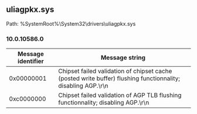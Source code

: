 ## uliagpkx.sys

Path: %SystemRoot%\System32\drivers\uliagpkx.sys

### 10.0.10586.0

Message identifier | Message string
--- | ---
0x00000001 | Chipset failed validation of chipset cache (posted write buffer) flushing functionnality; disabling AGP.\r\n
0xc0000000 | Chipset failed validation of AGP TLB flushing functionnality; disabling AGP.\r\n

